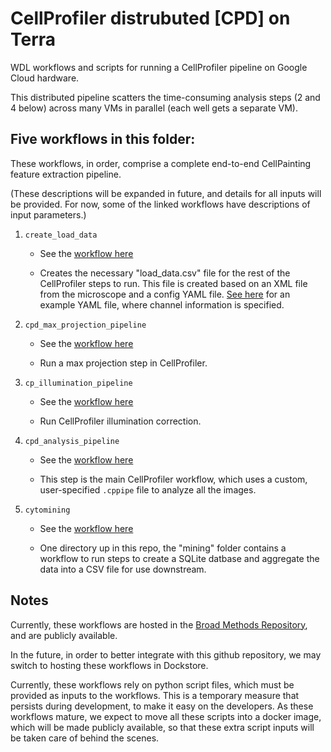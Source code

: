 # CellProfiler distrubuted [CPD] on Terra

WDL workflows and scripts for running a CellProfiler pipeline on Google Cloud hardware.

This distributed pipeline scatters the time-consuming analysis steps (2 and 4 below)
across many VMs in parallel (each well gets a separate VM).

## Five workflows in this folder:

These workflows, in order, comprise a complete end-to-end CellPainting feature 
extraction pipeline.

(These descriptions will be expanded in future, and details for all inputs will 
be provided. For now, some of the linked workflows have descriptions of input 
parameters.)

1. `create_load_data`

    - See the [workflow here](https://portal.firecloud.org/#methods/bayer-pcl-cell-imaging/create_load_data/28)

    - Creates the necessary "load_data.csv" file for the rest of the CellProfiler 
    steps to run. This file is created based on an XML file from the microscope 
    and a config YAML file.  [See here](https://raw.githubusercontent.com/broadinstitute/pe2loaddata/master/config.yml)
    for an example YAML file, where channel information is specified.
    
2. `cpd_max_projection_pipeline`

    - See the [workflow here](https://portal.firecloud.org/#methods/bayer-pcl-cell-imaging/cpd_max_projection_pipeline/23)

    - Run a max projection step in CellProfiler.
    
3. `cp_illumination_pipeline`

    - See the [workflow here](https://portal.firecloud.org/#methods/bayer-pcl-cell-imaging/cp_illumination_pipeline/14)

    - Run CellProfiler illumination correction.
    
4. `cpd_analysis_pipeline`

    - See the [workflow here](https://portal.firecloud.org/#methods/bayer-pcl-cell-imaging/cpd_analysis_pipeline/16)
    
    - This step is the main CellProfiler workflow, which uses a custom, user-specified 
    `.cppipe` file to analyze all the images.
    
5. `cytomining`

    - See the [workflow here](https://portal.firecloud.org/#methods/bayer-pcl-cell-imaging/cytomining/11)

    - One directory up in this repo, the "mining" folder contains a workflow to 
    run steps to create a SQLite datbase and aggregate the data into a CSV file 
    for use downstream.
    
    
    
## Notes

Currently, these workflows are hosted in the 
[Broad Methods Repository](https://portal.firecloud.org/#methods), and are 
publicly available.

In the future, in order to better integrate with this github repository, we may 
switch to hosting these workflows in Dockstore.

Currently, these workflows rely on python script files, which must be provided 
as inputs to the workflows. This is a temporary measure that persists during 
development, to make it easy on the developers. As these workflows mature, we 
expect to move all these scripts into 
a docker image, which will be made publicly available, so that these extra script 
inputs will be taken care of behind the scenes.
